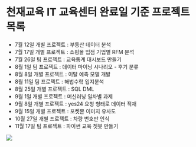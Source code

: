 # 천재교육 IT 교육센터 완료일 기준 프로젝트 목록
- 7월 12일 개별 프로젝트 : 부동산 데이터 분석
- 7월 17일 개별 프로젝트 : 쇼핑몰 입점 기업별 RFM 분석
- 7월 26일 팀 프로젝트 : 교육통계 대시보드 만들기
- 8월 1일 팀 프로젝트 : 데이터 마이닝 시나리오 - 후기 분류
- 8월 8일 개별 프로젝트 : 이탈 예측 모델 개발
- 8월 11일 팀 프로젝트 : 해법수학 입지분석
- 8월 25일 개별 프로젝트 : SQL DML
- 9월 1일 개별 프로젝트 : 머신러닝 일차별 과제
- 9월 8일 개별 프로젝트 : yes24 요청 형태로 데이터 적재
- 9월 15일 개별 프로젝트 : 포켓몬 이미지 유사도
- 10월 27일 개별 프로젝트 : 차량 번호판 인식
- 11월 17일 팀 프로젝트 : 파이썬 교육 쳇봇 만들기

<img src="https://img.shields.io/badge/Python-3766AB?style=flat-square&logo=Python&logoColor=white"/>&nbsp;
